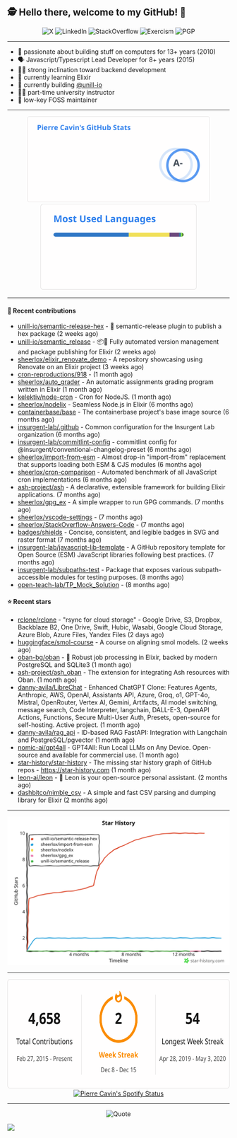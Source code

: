 <h2 style="display:inline" align="center">🕵️ Hello there, welcome to my GitHub! 👋</h2>
<br />
<p align="center">
    <a href="https://links.sherlox.io/gh-x" target="_blank" style="text-decoration: none;">
        <img src="https://img.shields.io/badge/-000000?style=flat-square&logo=X" alt="X">
    </a>
    <a href="https://links.sherlox.io/github-linkedin" target="_blank" style="text-decoration: none;">
        <img src="https://img.shields.io/badge/LinkedIn-0077b5?style=flat-square&logo=linkedin" alt="LinkedIn">
    </a>
    <a href="https://links.sherlox.io/github-stackoverflow" target="_blank" style="text-decoration: none;">
        <img src="https://img.shields.io/badge/StackOverflow-9a9c9f?style=flat-square&logo=StackOverflow" alt="StackOverflow">
    </a>
    <a href="https://links.sherlox.io/github-exercism" target="_blank" style="text-decoration: none;">
        <img src="https://img.shields.io/badge/Exercism-7600fe?style=flat-square&logo=Exercism" alt="Exercism">
    </a>
    <a href="https://pgp.mit.edu/pks/lookup?op=get&search=0x48D089FE8FC01A4E7E88EE9611567DFABCB9256E" target="_blank" style="text-decoration: none;">
        <img src="https://img.shields.io/badge/pgp-0x11567DFABCB9256E-313131?style=flat&labelColor=313131&color=313131" alt="PGP">
    </a>
</p>

---

<ul>
    <li>👴 passionate about building stuff on computers for 13+ years (2010)</li>
    <li>🗣 Javascript/Typescript Lead Developer for 8+ years (2015)</li>
    <li>🧑‍💻 strong inclination toward backend development</li>
    <li>💜 currently learning Elixir</li>
    <li>👷 currently building <a href="https://github.com/unill-io">@unill-io</a></li>
    <li>🧑‍🏫 part-time university instructor</li>
    <li>🫶 low-key FOSS maintainer</li>
</ul>

---

<div align="center">
  <a href="https://github-readme-stats.sherlox.io" style="display: inline-block;">
    <img src="assets/stats.svg" alt="Pierre Cavin's Github stats" height="195px" />
  </a>
  
  <a href="https://github-readme-stats.sherlox.io" style="display: inline-block;">
    <img src="assets/top-langs.svg" alt="Pierre Cavin's Most used languages" height="195px" />
  </a>
</div>

---

#### 🫶 Recent contributions

- [unill-io/semantic-release-hex](https://github.com/unill-io/semantic-release-hex) - 🚢 semantic-release plugin to publish a hex package (2 weeks ago)
- [unill-io/semantic_release](https://github.com/unill-io/semantic_release) - 📦🚀 Fully automated version management and package publishing for Elixir (2 weeks ago)
- [sheerlox/elixir_renovate_demo](https://github.com/sheerlox/elixir_renovate_demo) - A repository showcasing using Renovate on an Elixir project (3 weeks ago)
- [cron-reproductions/918](https://github.com/cron-reproductions/918) -  (1 month ago)
- [sheerlox/auto_grader](https://github.com/sheerlox/auto_grader) - An automatic assignments grading program written in Elixir (1 month ago)
- [kelektiv/node-cron](https://github.com/kelektiv/node-cron) - Cron for NodeJS. (1 month ago)
- [sheerlox/nodelix](https://github.com/sheerlox/nodelix) - Seamless Node.js in Elixir (6 months ago)
- [containerbase/base](https://github.com/containerbase/base) - The containerbase project&#39;s base image source (6 months ago)
- [insurgent-lab/.github](https://github.com/insurgent-lab/.github) - Common configuration for the Insurgent Lab organization (6 months ago)
- [insurgent-lab/commitlint-config](https://github.com/insurgent-lab/commitlint-config) - commitlint config for @insurgent/conventional-changelog-preset (6 months ago)
- [sheerlox/import-from-esm](https://github.com/sheerlox/import-from-esm) - Almost drop-in &#34;import-from&#34; replacement that supports loading both ESM &amp; CJS modules (6 months ago)
- [sheerlox/cron-comparison](https://github.com/sheerlox/cron-comparison) - Automated benchmark of all JavaScript cron implementations (6 months ago)
- [ash-project/ash](https://github.com/ash-project/ash) - A declarative, extensible framework for building Elixir applications. (7 months ago)
- [sheerlox/gpg_ex](https://github.com/sheerlox/gpg_ex) - A simple wrapper to run GPG commands. (7 months ago)
- [sheerlox/vscode-settings](https://github.com/sheerlox/vscode-settings) -  (7 months ago)
- [sheerlox/StackOverflow-Answers-Code](https://github.com/sheerlox/StackOverflow-Answers-Code) -  (7 months ago)
- [badges/shields](https://github.com/badges/shields) - Concise, consistent, and legible badges in SVG and raster format (7 months ago)
- [insurgent-lab/javascript-lib-template](https://github.com/insurgent-lab/javascript-lib-template) - A GitHub repository template for Open Source (ESM) JavaScript libraries following best practices. (7 months ago)
- [insurgent-lab/subpaths-test](https://github.com/insurgent-lab/subpaths-test) - Package that exposes various subpath-accessible modules for testing purposes. (8 months ago)
- [open-teach-lab/TP_Mock_Solution](https://github.com/open-teach-lab/TP_Mock_Solution) -  (8 months ago)

#### ⭐ Recent stars

- [rclone/rclone](https://github.com/rclone/rclone) - &#34;rsync for cloud storage&#34; - Google Drive, S3, Dropbox, Backblaze B2, One Drive, Swift, Hubic, Wasabi, Google Cloud Storage, Azure Blob, Azure Files, Yandex Files (2 days ago)
- [huggingface/smol-course](https://github.com/huggingface/smol-course) - A course on aligning smol models. (2 weeks ago)
- [oban-bg/oban](https://github.com/oban-bg/oban) - 💎 Robust job processing in Elixir, backed by modern PostgreSQL and SQLite3 (1 month ago)
- [ash-project/ash_oban](https://github.com/ash-project/ash_oban) - The extension for integrating Ash resources with Oban. (1 month ago)
- [danny-avila/LibreChat](https://github.com/danny-avila/LibreChat) - Enhanced ChatGPT Clone: Features Agents, Anthropic, AWS, OpenAI, Assistants API, Azure, Groq, o1, GPT-4o, Mistral, OpenRouter, Vertex AI, Gemini, Artifacts, AI model switching, message search, Code Interpreter, langchain, DALL-E-3, OpenAPI Actions, Functions, Secure Multi-User Auth, Presets, open-source for self-hosting. Active project. (1 month ago)
- [danny-avila/rag_api](https://github.com/danny-avila/rag_api) - ID-based RAG FastAPI: Integration with Langchain and PostgreSQL/pgvector (1 month ago)
- [nomic-ai/gpt4all](https://github.com/nomic-ai/gpt4all) - GPT4All: Run Local LLMs on Any Device. Open-source and available for commercial use. (1 month ago)
- [star-history/star-history](https://github.com/star-history/star-history) - The missing star history graph of GitHub repos - https://star-history.com (1 month ago)
- [leon-ai/leon](https://github.com/leon-ai/leon) - 🧠 Leon is your open-source personal assistant. (2 months ago)
- [dashbitco/nimble_csv](https://github.com/dashbitco/nimble_csv) - A simple and fast CSV parsing and dumping library for Elixir (2 months ago)

---

<p align="center">
    <a href="https://star-history.com/#sheerlox/import-from-esm&sheerlox/nodelix&sheerlox/gpg_ex&unill-io/semantic_release&unill-io/semantic-release-hex&Timeline" target="_blank" style="text-decoration: none;">
        <img src="assets/star-history.svg" alt="Pierre Cavin's Star History Chart">
    </a>
</p>

---

<div align="center">
  <a href="https://github-readme-streak-stats.herokuapp.com" style="display: inline-block;">
    <img src="assets/streak-stats.svg" alt="Pierre Cavin's GitHub Streak Stats" height="247px" />
  </a>

  <a href="https://links.sherlox.io/github-spotify" style="display: inline-block;">
    <img src="https://spotify-github-profile.kittinanx.com/api/view?uid=6ridtm5cbc0y9bf5qmtqpoupv&cover_image=true&theme=default&show_offline=false&background_color=121212&interchange=true&bar_color_cover=true" alt="Pierre Cavin's Spotify Status" height="240px" />
  </a>
</div>

---



<p align="center">
    <a href="https://github.com/piyushsuthar/github-readme-quotes" target="_blank" style="text-decoration: none;">
        <img src="https://quotes-github-readme.vercel.app/api?type=horizontal&quote=Inaction%20will%20cause%20a%20man%20to%20sink%20into%20the%20slough%20of%20despond%20and%20vanish%20without%20a%20trace.&author=Farley%20Mowat" alt="Quote">
    </a>
</p>

![](https://hit.yhype.me/github/profile?user_id=11234273)
